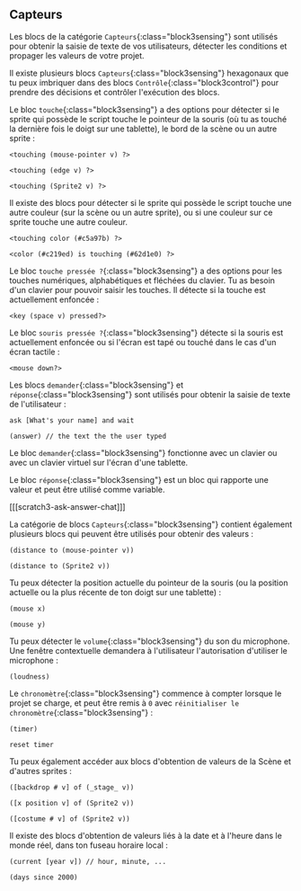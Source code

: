 ## Capteurs

Les blocs de la catégorie `Capteurs`{:class="block3sensing"} sont utilisés pour obtenir la saisie de texte de vos utilisateurs, détecter les conditions et propager les valeurs de votre projet.

Il existe plusieurs blocs `Capteurs`{:class="block3sensing"} hexagonaux que tu peux imbriquer dans des blocs `Contrôle`{:class="block3control"} pour prendre des décisions et contrôler l'exécution des blocs.

Le bloc `touche`{:class="block3sensing"} a des options pour détecter si le sprite qui possède le script touche le pointeur de la souris (où tu as touché la dernière fois le doigt sur une tablette), le bord de la scène ou un autre sprite :

```blocks3
<touching (mouse-pointer v) ?>

<touching (edge v) ?>

<touching (Sprite2 v) ?>
```

Il existe des blocs pour détecter si le sprite qui possède le script touche une autre couleur (sur la scène ou un autre sprite), ou si une couleur sur ce sprite touche une autre couleur.

```blocks3
<touching color (#c5a97b) ?>

<color (#c219ed) is touching (#62d1e0) ?>
```

Le bloc `touche pressée ?`{:class="block3sensing"} a des options pour les touches numériques, alphabétiques et fléchées du clavier. Tu as besoin d'un clavier pour pouvoir saisir les touches. Il détecte si la touche est actuellement enfoncée :

```blocks3
<key (space v) pressed?>
```

Le bloc `souris pressée ?`{:class="block3sensing"} détecte si la souris est actuellement enfoncée ou si l'écran est tapé ou touché dans le cas d'un écran tactile :

```blocks3
<mouse down?>
```

Les blocs `demander`{:class="block3sensing"} et `réponse`{:class="block3sensing"} sont utilisés pour obtenir la saisie de texte de l'utilisateur :

```blocks3
ask [What's your name] and wait

(answer) // the text the the user typed 
```

Le bloc `demander`{:class="block3sensing"} fonctionne avec un clavier ou avec un clavier virtuel sur l'écran d'une tablette.

Le bloc `réponse`{:class="block3sensing"} est un bloc qui rapporte une valeur et peut être utilisé comme variable.

[[[scratch3-ask-answer-chat]]]

La catégorie de blocs `Capteurs`{:class="block3sensing"} contient également plusieurs blocs qui peuvent être utilisés pour obtenir des valeurs :

```blocks3
(distance to (mouse-pointer v))

(distance to (Sprite2 v))
```

Tu peux détecter la position actuelle du pointeur de la souris (ou la position actuelle ou la plus récente de ton doigt sur une tablette) :

```blocks3
(mouse x)

(mouse y)
```

Tu peux détecter le `volume`{:class="block3sensing"} du son du microphone. Une fenêtre contextuelle demandera à l'utilisateur l'autorisation d'utiliser le microphone :

```blocks3
(loudness)
```

Le `chronomètre`{:class="block3sensing"} commence à compter lorsque le projet se charge, et peut être remis à `0` avec `réinitialiser le chronomètre`{:class="block3sensing"} :

```blocks3
(timer)

reset timer
```

Tu peux également accéder aux blocs d'obtention de valeurs de la Scène et d'autres sprites :

```blocks3
([backdrop # v] of (_stage_ v))

([x position v] of (Sprite2 v))

([costume # v] of (Sprite2 v))
```

Il existe des blocs d'obtention de valeurs liés à la date et à l'heure dans le monde réel, dans ton fuseau horaire local :

```blocks3
(current [year v]) // hour, minute, ...

(days since 2000)
```

